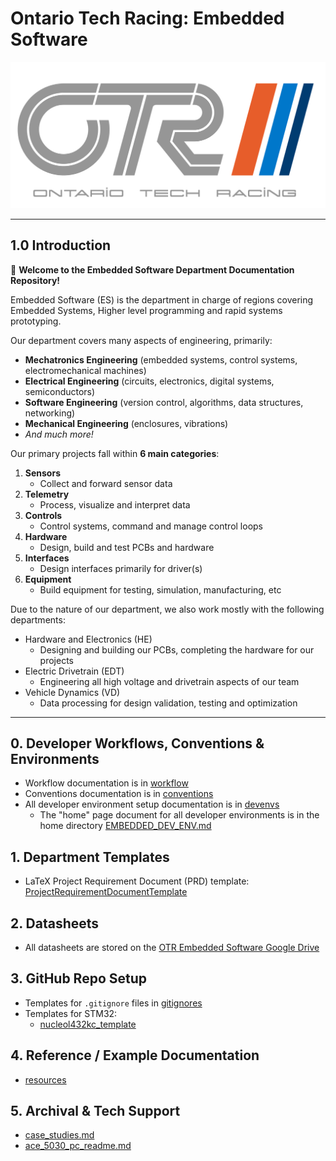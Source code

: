 # Ontario Tech Racing: Embedded Software

![OTR Logo.png](OTR%20Logo.png)

---

## 1.0 Introduction

👋 **Welcome to the Embedded Software Department Documentation Repository!**

Embedded Software (ES) is the department in charge of regions covering Embedded Systems, Higher level 
programming and rapid systems prototyping.

Our department covers many aspects of engineering, primarily:

- **Mechatronics Engineering** (embedded systems, control systems, electromechanical machines)
- **Electrical Engineering** (circuits, electronics, digital systems, semiconductors)
- **Software Engineering** (version control, algorithms, data structures, networking)
- **Mechanical Engineering** (enclosures, vibrations)
- _And much more!_

Our primary projects fall within **6 main categories**:

1. **Sensors**
   - Collect and forward sensor data
2. **Telemetry**
   - Process, visualize and interpret data
3. **Controls**
   - Control systems, command and manage control loops
4. **Hardware**
   - Design, build and test PCBs and hardware
5. **Interfaces**
   - Design interfaces primarily for driver(s) 
6. **Equipment**
   - Build equipment for testing, simulation, manufacturing, etc

Due to the nature of our department, we also work mostly with the following departments:
- Hardware and Electronics (HE)
  - Designing and building our PCBs, completing the hardware for our projects
- Electric Drivetrain (EDT)
  - Engineering all high voltage and drivetrain aspects of our team 
- Vehicle Dynamics (VD)
  - Data processing for design validation, testing and optimization

---

## 0. Developer Workflows, Conventions & Environments

- Workflow documentation is in [workflow](workflow)
- Conventions documentation is in [conventions](conventions)
- All developer environment setup documentation is in [devenvs](devenvs)
    - The "home" page document for all developer environments is in the home
      directory [EMBEDDED_DEV_ENV.md](EMBEDDED_DEV_ENV.md)

## 1. Department Templates

- LaTeX Project Requirement Document (PRD) template: [ProjectRequirementDocumentTemplate](conventions%2FProjectRequirementDocumentTemplate)

## 2. Datasheets

- All datasheets are stored on
  the [OTR Embedded Software Google Drive](https://drive.google.com/drive/folders/0AHPA2ZoOBCtSUk9PVA)

## 3. GitHub Repo Setup

- Templates for `.gitignore` files in [gitignores](gitignores)
- Templates for STM32:
  - [nucleol432kc_template](https://github.com/OntarioTechRacing/nucleol432kc_template)

## 4. Reference / Example Documentation

- [resources](resources)

## 5. Archival & Tech Support

- [case_studies.md](resources%2Fcase_studies.md)
- [ace_5030_pc_readme.md](resources%2Face_5030_pc_readme.md)
